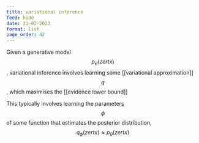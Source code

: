 ```yaml
---
title: variational inference
feed: hide
date: 31-03-2023
format: list
page_order: 42
---
```



Given a generative model $$p_\theta(zertx)$$, variational inference involves learning some [[variational approximation]] $$q$$, which maximises the [[evidence lower bound]]

This typically involves learning the parameters $$\phi$$ of some function that estimates the posterior distribution, $$q_\phi(zertx) \approx p_\theta(zertx)$$
